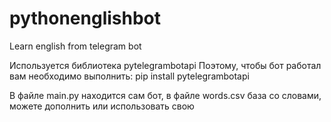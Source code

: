 # pythonenglishbot
Learn english from telegram bot

Используется библиотека pytelegrambotapi
Поэтому, чтобы бот работал вам необходимо выполнить: pip install pytelegrambotapi

В файле main.py находится сам бот, в файле words.csv база со словами, можете дополнить или использовать свою

